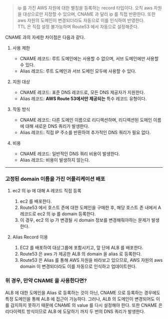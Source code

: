
> ip 를 가진 AWS 자원에 대한 별칭을 등록하는 record 타입이다. 오직 aws 자원을 대상으로만 지정할 수 있으며, CNAME 과 달리 ip 를 직접 반환한다. 또한 aws 자원의 도메인이 변경되더라도 자동으로 이를 인식하여 반영한다.
<br> TTL 은 직접 설정 불가능하며 Route53 에서 자동으로 설정해준다.

CNAME 과의 자세한 차이점은 다음과 같다.

1. 사용 제한

   - CNAME 레코드: 루트 도메인에는 사용할 수 없으며, 서브 도메인에만 사용할 수 있다.
   - Alias 레코드: 루트 도메인과 서브 도메인 모두에 사용할 수 있다.


2. 지원 대상

   - CNAME 레코드: 표준 DNS 레코드로, 모든 DNS 제공자가 지원한다.
   - Alias 레코드: **AWS Route 53에서만 제공되는** 특수 레코드 유형이다.


3. 작동 방식

    - CNAME 레코드: 다른 도메인 이름으로 리디렉션하며, 리디렉션된 도메인 이름에 대해 새로운 DNS 쿼리가 발생한다.
    - Alias 레코드: 직접 IP 주소를 반환하여 추가적인 DNS 쿼리가 필요 없다.


4. 비용

    - CNAME 레코드: 일반적인 DNS 쿼리 비용이 발생한다.
    - Alias 레코드: 비용이 발생하지 않는다.


---
### 고정된 domain 이름을 가진 어플리케이션 배포

1. ec2 의 ip 에 대해 A 레코드 직접 등록
   1. ec2 를 배포한다.
   2. Route53 에서 호스트 존에 대한 도메인을 구매한 후, 해당 호스트 존 내에서 A 레코드로 ec2 의 ip 를 domain 등록한다.
   3. 이 경우, ec2 의 ip 가 변경될 시 domain 정보를 변경해줘야하는 문제가 발생한다.


2. Alias Record 이용

   1. EC2 를 배포하여 대상그룹에 포함시키고, 앞 단에 ALB 를 배포한다.
   2. Route53 은 aws 가 제공한 ALB 의 domain 을 alias 로 등록한다. 
   3. Route53 은 Alias 를 통해 AWS 자원을 바라보고 있으므로, AWS 자원의 aws domain 이 변경되더라도 이를 자동으로 인식하고 업데이트한다.

### 위 경우, 만약 CNAME 을 사용한다면?

ALB 에 대한 도메인을 Alias 로 등록하는 것이 아닌, CNAME 으로 등록하는 경우에도 특정 도메인을 통해 ALB 에 접근이 가능하다.
그러나, ALB 의 도메인이 변경되어도 이를 감지하지 못하기 때문에 CNAME 의 value 를 다시 설정해야 한다.
또한 CNAME 은 리다이렉트 방식이므로 ALB 에 도달하기 까지 두 번의 DNS 쿼리가 발생한다.